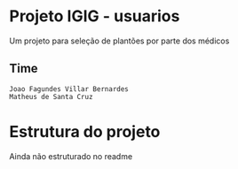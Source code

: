 # Projeto IGIG - usuarios

Um projeto para seleção de plantões por parte dos médicos

## Time
	Joao Fagundes Villar Bernardes
	Matheus de Santa Cruz

# Estrutura do projeto

Ainda não estruturado no readme